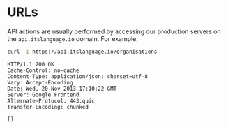 # URLs

API actions are usually performed by accessing our production servers on the `api.itslanguage.io` domain.
For example:

```sh
curl -i https://api.itslanguage.io/organisations
```

```http
HTTP/1.1 200 OK
Cache-Control: no-cache
Content-Type: application/json; charset=utf-8
Vary: Accept-Encoding
Date: Wed, 20 Nov 2013 17:10:22 GMT
Server: Google Frontend
Alternate-Protocol: 443:quic
Transfer-Encoding: chunked

[]
```
